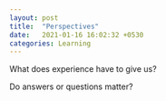 ```yaml
---
layout: post
title:  "Perspectives"
date:   2021-01-16 16:02:32 +0530
categories: Learning
---
```


What does experience have to give us?

Do answers or questions matter?
